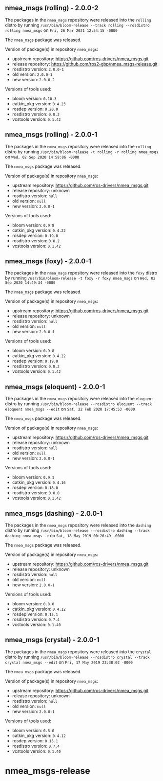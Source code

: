 ## nmea_msgs (rolling) - 2.0.0-2

The packages in the `nmea_msgs` repository were released into the `rolling` distro by running `/usr/bin/bloom-release --track rolling --rosdistro rolling nmea_msgs` on `Fri, 26 Mar 2021 12:54:15 -0000`

The `nmea_msgs` package was released.

Version of package(s) in repository `nmea_msgs`:

- upstream repository: https://github.com/ros-drivers/nmea_msgs.git
- release repository: https://github.com/ros2-gbp/nmea_msgs-release.git
- rosdistro version: `2.0.0-1`
- old version: `2.0.0-1`
- new version: `2.0.0-2`

Versions of tools used:

- bloom version: `0.10.3`
- catkin_pkg version: `0.4.23`
- rosdep version: `0.20.0`
- rosdistro version: `0.8.3`
- vcstools version: `0.1.42`


## nmea_msgs (rolling) - 2.0.0-1

The packages in the `nmea_msgs` repository were released into the `rolling` distro by running `/usr/bin/bloom-release -t rolling -r rolling nmea_msgs` on `Wed, 02 Sep 2020 14:58:06 -0000`

The `nmea_msgs` package was released.

Version of package(s) in repository `nmea_msgs`:

- upstream repository: https://github.com/ros-drivers/nmea_msgs.git
- release repository: unknown
- rosdistro version: `null`
- old version: `null`
- new version: `2.0.0-1`

Versions of tools used:

- bloom version: `0.9.8`
- catkin_pkg version: `0.4.22`
- rosdep version: `0.19.0`
- rosdistro version: `0.8.2`
- vcstools version: `0.1.42`


## nmea_msgs (foxy) - 2.0.0-1

The packages in the `nmea_msgs` repository were released into the `foxy` distro by running `/usr/bin/bloom-release -t foxy -r foxy nmea_msgs` on `Wed, 02 Sep 2020 14:49:34 -0000`

The `nmea_msgs` package was released.

Version of package(s) in repository `nmea_msgs`:

- upstream repository: https://github.com/ros-drivers/nmea_msgs.git
- release repository: unknown
- rosdistro version: `null`
- old version: `null`
- new version: `2.0.0-1`

Versions of tools used:

- bloom version: `0.9.8`
- catkin_pkg version: `0.4.22`
- rosdep version: `0.19.0`
- rosdistro version: `0.8.2`
- vcstools version: `0.1.42`


## nmea_msgs (eloquent) - 2.0.0-1

The packages in the `nmea_msgs` repository were released into the `eloquent` distro by running `/usr/bin/bloom-release --rosdistro eloquent --track eloquent nmea_msgs --edit` on `Sat, 22 Feb 2020 17:45:53 -0000`

The `nmea_msgs` package was released.

Version of package(s) in repository `nmea_msgs`:

- upstream repository: https://github.com/ros-drivers/nmea_msgs.git
- release repository: unknown
- rosdistro version: `null`
- old version: `null`
- new version: `2.0.0-1`

Versions of tools used:

- bloom version: `0.9.1`
- catkin_pkg version: `0.4.16`
- rosdep version: `0.18.0`
- rosdistro version: `0.8.0`
- vcstools version: `0.1.42`


## nmea_msgs (dashing) - 2.0.0-1

The packages in the `nmea_msgs` repository were released into the `dashing` distro by running `/usr/bin/bloom-release --rosdistro dashing --track dashing nmea_msgs -e` on `Sat, 18 May 2019 00:26:49 -0000`

The `nmea_msgs` package was released.

Version of package(s) in repository `nmea_msgs`:

- upstream repository: https://github.com/ros-drivers/nmea_msgs.git
- release repository: unknown
- rosdistro version: `null`
- old version: `null`
- new version: `2.0.0-1`

Versions of tools used:

- bloom version: `0.8.0`
- catkin_pkg version: `0.4.12`
- rosdep version: `0.15.1`
- rosdistro version: `0.7.4`
- vcstools version: `0.1.40`


## nmea_msgs (crystal) - 2.0.0-1

The packages in the `nmea_msgs` repository were released into the `crystal` distro by running `/usr/bin/bloom-release --rosdistro crystal --track crystal nmea_msgs --edit` on `Fri, 17 May 2019 23:38:02 -0000`

The `nmea_msgs` package was released.

Version of package(s) in repository `nmea_msgs`:

- upstream repository: https://github.com/ros-drivers/nmea_msgs.git
- release repository: unknown
- rosdistro version: `null`
- old version: `null`
- new version: `2.0.0-1`

Versions of tools used:

- bloom version: `0.8.0`
- catkin_pkg version: `0.4.12`
- rosdep version: `0.15.1`
- rosdistro version: `0.7.4`
- vcstools version: `0.1.40`


# nmea_msgs-release